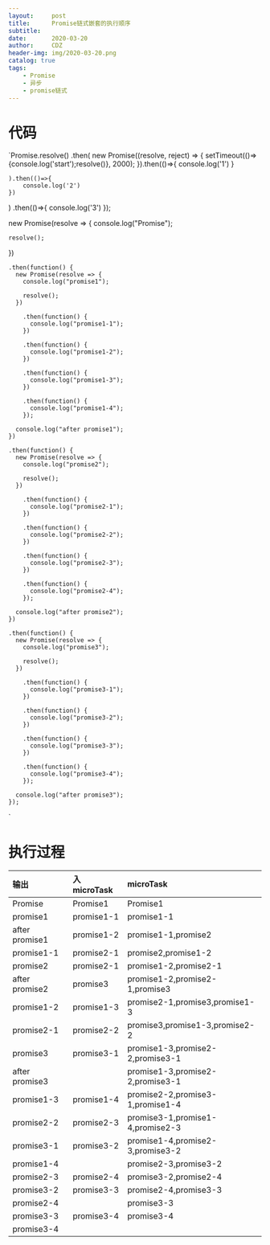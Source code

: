 ```yaml
---
layout:     post
title:      Promise链式嵌套的执行顺序
subtitle:   
date:       2020-03-20
author:     CDZ
header-img: img/2020-03-20.png
catalog: true
tags:
    - Promise
    - 异步
    - promise链式
---
```

# 代码
`Promise.resolve()
  .then(
    new Promise((resolve, reject) => {
      setTimeout(()=>{console.log('start');resolve()}, 2000);
    }).then(()=>{
        console.log('1')
    }
       
    ).then(()=>{
        console.log('2')
    })
  )
  .then(()=>{
    console.log('3')
});


new Promise(resolve => {
    console.log("Promise");
  
    resolve();
  })
  
    .then(function() {
      new Promise(resolve => {
        console.log("promise1");
  
        resolve();
      })
  
        .then(function() {
          console.log("promise1-1");
        })
  
        .then(function() {
          console.log("promise1-2");
        })
  
        .then(function() {
          console.log("promise1-3");
        })
  
        .then(function() {
          console.log("promise1-4");
        });
  
      console.log("after promise1");
    })
  
    .then(function() {
      new Promise(resolve => {
        console.log("promise2");
  
        resolve();
      })
  
        .then(function() {
          console.log("promise2-1");
        })
  
        .then(function() {
          console.log("promise2-2");
        })
  
        .then(function() {
          console.log("promise2-3");
        })
  
        .then(function() {
          console.log("promise2-4");
        });
  
      console.log("after promise2");
    })
  
    .then(function() {
      new Promise(resolve => {
        console.log("promise3");
  
        resolve();
      })
  
        .then(function() {
          console.log("promise3-1");
        })
  
        .then(function() {
          console.log("promise3-2");
        })
  
        .then(function() {
          console.log("promise3-3");
        })
  
        .then(function() {
          console.log("promise3-4");
        });
  
      console.log("after promise3");
    });
  `
#   执行过程



| 输出 | 入microTask | microTask |
| :-- | :-- | :-- |
| Promise | Promise1 | Promise1 |
| promise1 | promise1-1 | promise1-1 |
| after promise1 | promise1-2 | promise1-1,promise2 |
| promise1-1 | promise2-1 | promise2,promise1-2 |
| promise2 | promise2-1 | promise1-2,promise2-1 |
| after promise2 | promise3 | promise1-2,promise2-1,promise3 |
| promise1-2 | promise1-3 | promise2-1,promise3,promise1-3 |
| promise2-1 | promise2-2 | promise3,promise1-3,promise2-2 |
| promise3 | promise3-1 | promise1-3,promise2-2,promise3-1 |
| after promise3 |  | promise1-3,promise2-2,promise3-1 |
| promise1-3 | promise1-4 | promise2-2,promise3-1,promise1-4 |
| promise2-2 | promise2-3 | promise3-1,promise1-4,promise2-3 |
| promise3-1 | promise3-2 | promise1-4,promise2-3,promise3-2 |
| promise1-4 |  | promise2-3,promise3-2 |
| promise2-3 | promise2-4 | promise3-2,promise2-4 |
| promise3-2 | promise3-3 | promise2-4,promise3-3 |
| promise2-4 |  | promise3-3 |
| promise3-3 | promise3-4 | promise3-4 |
| promise3-4  |   |  |


